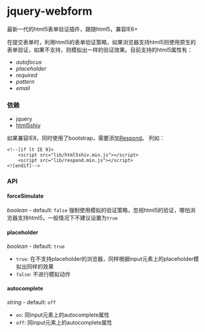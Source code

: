 jquery-webform
==========

最新一代的html5表单验证插件，跟随html5，兼容IE6+

在提交表单时，利用html5的表单验证策略，如果浏览器支持html5则使用原生的表单验证，如果不支持，则模拟出一样的验证效果。目前支持的html5属性有：

- *autofocus*
- *placeholder*
- *required*
- *pattern*
- *email*

### 依赖

- jquery
- [html5shiv](https://github.com/aFarkas/html5shiv)

如果兼容IE8，同时使用了bootstrap，需要添加[Respond](https://github.com/scottjehl/Respond)。
列如：
```
<!--[if lt IE 9]>
    <script src="lib/html5shiv.min.js"></script>
    <script src="lib/respond.min.js"></script>
<![endif]-->
```

### API

#### forceSimulate
*boolean* - default: `false`
强制使用模拟的验证策略，忽视html5的验证，哪怕浏览器支持html5，一般情况下不建议设置为`true`

#### placeholder
*boolean* - default: `true`
- `true`: 在不支持placeholder的浏览器，同样根据input元素上的placeholder模拟出同样的效果
- `false`: 不进行模拟动作

#### autocomplete
*string* - default: `off`
- `on`: 同input元素上的autocomplete属性
- `off`: 同input元素上的autocomplete属性
